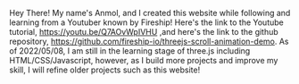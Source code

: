 Hey There! My name's Anmol, and I created this website while following and learning from a Youtuber known by Fireship! 
Here's the link to the Youtube tutorial, https://youtu.be/Q7AOvWpIVHU
,and here's the link to the github repository, https://github.com/fireship-io/threejs-scroll-animation-demo.
As of 2022/05/08, I am still in the learning stage of three.js including HTML/CSS/Javascript, however, as I build more projects
and improve my skill, I will refine older projects such as this website!
